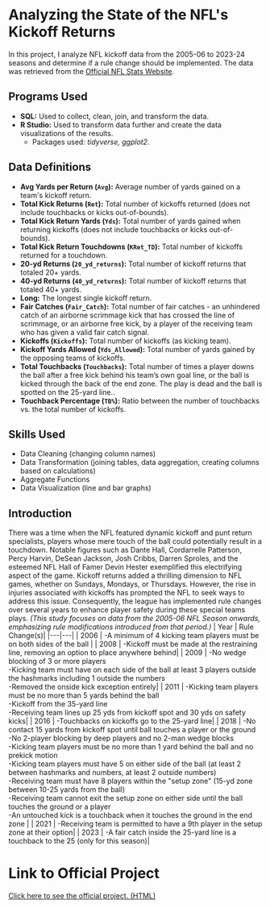 # Analyzing the State of the NFL's Kickoff Returns
In this project, I analyze NFL kickoff data from the 2005-06 to 2023-24 seasons and determine if a rule change should be implemented. The data was retrieved from the [Official NFL Stats Website](https://www.nfl.com/stats/team-stats/).

## Programs Used
+ **SQL:** Used to collect, clean, join, and transform the data. <be>
+ **R Studio:** Used to transform data further and create the data visualizations of the results.
  + Packages used: *tidyverse, ggplot2*.

## Data Definitions
  + **Avg Yards per Return (`Avg`):** Average number of yards gained on a team's kickoff return.<br>
  + **Total Kick Returns (`Ret`):** Total number of kickoffs returned (does not include touchbacks or kicks out-of-bounds).<br>
  + **Total Kick Return Yards (`Yds`):** Total number of yards gained when returning kickoffs (does not include touchbacks or kicks out-of-bounds).<br>
  + **Total Kick Return Touchdowns (`KRet_TD`):** Total number of kickoffs returned for a touchdown.<br>
  + **20-yd Returns (`20_yd_returns`):** Total number of kickoff returns that totaled 20+ yards.<br>
  + **40-yd Returns (`40_yd_returns`):** Total number of kickoff returns that totaled 40+ yards.<br>
  + **Long:** The longest single kickoff return.<br>
  + **Fair Catches (`Fair_Catch`):** Total number of fair catches - an unhindered catch of an airborne scrimmage kick that has crossed the line of scrimmage, or an airborne free kick, by a player of the receiving team who has given a valid fair catch signal.<br>
  + **Kickoffs (`Kickoffs`):** Total number of kickoffs (as kicking team).<br>
  + **Kickoff Yards Allowed (`Yds_Allowed`):** Total number of yards gained by the opposing teams of kickoffs.<br>
  + **Total Touchbacks (`Touchbacks`):** Total number of times a player downs the ball after a free kick behind his team’s own goal line, or the ball is kicked through the back of the end zone. The play is dead and the ball is spotted on the 25-yard line..<br>
  + **Touchback Percentage (`TB%`):** Ratio between the number of touchbacks vs. the total number of kickoffs.<br>

## Skills Used
- Data Cleaning (changing column names)
- Data Transformation (joining tables, data aggregation, creating columns based on calculations)
- Aggregate Functions
- Data Visualization (line and bar graphs)

## Introduction
There was a time when the NFL featured dynamic kickoff and punt return specialists, players whose mere touch of the ball could potentially result in a touchdown. Notable figures such as Dante Hall, Cordarrelle Patterson, Percy Harvin, DeSean Jackson, Josh Cribbs, Darren Sproles, and the esteemed NFL Hall of Famer Devin Hester exemplified this electrifying aspect of the game. Kickoff returns added a thrilling dimension to NFL games, whether on Sundays, Mondays, or Thursdays. However, the rise in injuries associated with kickoffs has prompted the NFL to seek ways to address this issue. Consequently, the league has implemented rule changes over several years to enhance player safety during these special teams plays. *(This study focuses on data from the 2005-06 NFL Season onwards, emphasizing rule modifications introduced from that period.)*
| Year | Rule Change(s)|
|---|---|
| 2006 | -A minimum of 4 kicking team players must be on both sides of the ball |
| 2008 | -Kickoff must be made at the restraining line, removing an option to place anywhere behind|
| 2009 | -No wedge blocking of 3 or more players <br>-Kicking team must have on each side of the ball at least 3 players outside the hashmarks including 1 outside the numbers <br>-Removed the onside kick exception entirely|
| 2011 | -Kicking team players must be no more than 5 yards behind the ball <br>-Kickoff from the 35-yard line <br>-Receiving team lines up 25 yds from kickoff spot and 30 yds on safety kicks|
| 2016 | -Touchbacks on kickoffs go to the 25-yard line|
| 2018 | -No contact 15 yards from kickoff spot until ball touches a player or the ground<br>-No 2-player blocking by deep players and no 2-man wedge blocks <br>-Kicking team players must be no more than 1 yard behind the ball and no prekick motion<br>-Kicking team players must have 5 on either side of the ball (at least 2 between hashmarks and numbers, at least 2 outside numbers)<br>-Receiving team must have 8 players within the "setup zone" (15-yd zone between 10-25 yards from the ball)<br>-Receiving team cannot exit the setup zone on either side until the ball touches the ground or a player<br>-An untouched kick is a touchback when it touches the ground in the end zone |
| 2021 | -Receiving team is permitted to have a 9th player in the setup zone at their option|
| 2023 | -A fair catch inside the 25-yard line is a touchback to the 25 (only for this season)|

# Link to Official Project
[Click here to see the official project. (HTML)](https://htmlpreview.github.io/?https://github.com/andre-adkins/NFL-Kickoffs/blob/main/NFL_Kickoffs.html)
